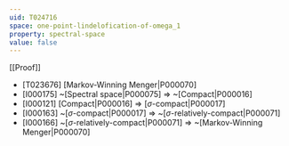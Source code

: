 ```yaml
---
uid: T024716
space: one-point-lindelofication-of-omega_1
property: spectral-space
value: false
---
```

[[Proof]]

* [T023676] [Markov-Winning Menger|P000070]
* [I000175] ~[Spectral space|P000075] => ~[Compact|P000016]
* [I000121] [Compact|P000016] => [$\sigma$-compact|P000017]
* [I000163] ~[$\sigma$-compact|P000017] => ~[$\sigma$-relatively-compact|P000071]
* [I000166] ~[$\sigma$-relatively-compact|P000071] => ~[Markov-Winning Menger|P000070]

